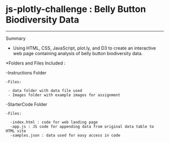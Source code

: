 # js-plotly-challenge : Belly Button Biodiversity Data
-----------------------------
Summary
- Using HTML, CSS, JavaScript, plot.ly, and D3 to create an interactive web page containing analysis of belly button biodiversity data. 

*Folders and Files Included :

  -Instructions Folder
  
    -Files:
    
     - data folder with data file used
     - Images folder with example images for assignment
  -StarterCode Folder
  
    -Files:
    
      -index.html : code for web landing page
      -app.js : JS code for appending data from original data table to HTML site
      -samples.json : data used for easy access in code
    
